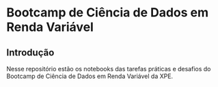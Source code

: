 # Bootcamp de Ciência de Dados em Renda Variável

## Introdução

Nesse repositório estão os notebooks das tarefas práticas e desafios do Bootcamp de Ciência de Dados em Renda Variável da XPE.